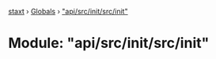 [staxt](../README.md) › [Globals](../globals.md) › ["api/src/init/src/init"](_api_src_init_src_init_.md)

# Module: "api/src/init/src/init"


